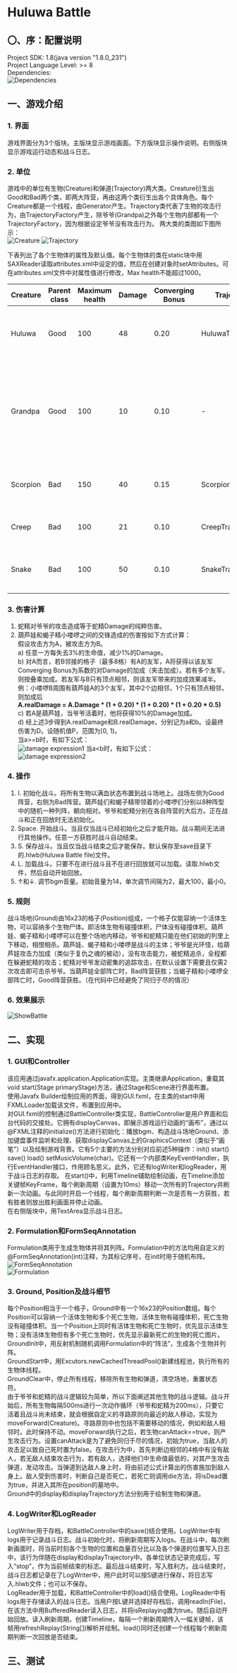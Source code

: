 # Huluwa Battle
## 〇、序：配置说明
Project SDK: 1.8(java version "1.8.0_231")  
Project Language Level: >= 8  
Dependencies:   
![Dependencies](./Dependencies.png)

## 一、游戏介绍
### 1. 界面
游戏界面分为3个版块。主版块显示游戏画面。下方版块显示操作说明。右侧版块显示游戏运行动态和战斗日志。

### 2. 单位
游戏中的单位有生物(Creature)和弹道(Trajectory)两大类。Creature衍生出Good和Bad两个类，即两大阵营，再由这两个类衍生出各个具体角色。每个Creature都是一个线程，由Generator产生。Trajectory类代表了生物的攻击行为，由TrajectoryFactory产生，除爷爷(Grandpa)之外每个生物内部都有一个TrajectoryFactory，因为根据设定爷爷没有攻击行为。
两大类的类图如下图所示：  
![Creature](./Creature.png)
![Trajectory](./Trajectory.png)

下表列出了各个生物体的属性及默认值。每个生物体的类在static块中用SAXReader读取attributes.xml中设定的值，然后在创建对象时setAttributes。可在attributes.xml文件中对属性值进行修改，Max health不能超过1000。

Creature | Parent class | Maximum health | Damage | Converging Bonus | Trajectory | Remarks
-|-|-|-|-|-|-
Huluwa | Good | 100 | 48 | 0.20 | HuluwaTrajectory | Melee. Fight against Scorpion and Creep.
Grandpa | Good | 100 | 10 | 0.10 | - | Can't attack. Provide 10% damage bonus for Huluwa if alive. Try to dodge Snake's attack.
Scorpion | Bad | 150 | 40 | 0.15 | ScorpionTrajectory | Melee. Tanky. Fight against Huluwa.
Creep | Bad | 100 | 21 | 0.10 | CreepTrajectory | Melee. Fight against Huluwa.
Snake | Bad | 100 | 50 | 0.10 | SnakeTrajectory | Long-range. Especially hunt Grandpa.

### 3. 伤害计算
1) 蛇精对爷爷的攻击造成等于蛇精Damage的纯粹伤害。
2) 葫芦娃和蝎子精小喽啰之间的交锋造成的伤害按如下方式计算：  
  假设攻击方为A，被攻击方为B。  
  a) 任意一方每失去3%的生命值，减少1%的Damage。  
  b) 对A而言，若B邻接的格子（最多8格）有A的友军，A将获得以该友军Converging Bonus为系数的对Damage的加成（夹击加成）。若有多个友军，则按叠乘加成。若友军与B只有顶点相邻，则该友军带来的加成效果减半。例：小喽啰B周围有葫芦娃A的3个友军，其中2个边相邻，1个只有顶点相邻，则加成后  
  **A.realDamage = A.Damage * (1 + 0.20) * (1 + 0.20) * (1 + 0.20 * 0.5)**  
  c) 若A是葫芦娃，当爷爷活着时，他将获得10%的Damage加成。  
  d) 经上述3步得到A.realDamage和B.realDamage，分别记为a和b。设最终伤害为D。设随机值P，范围为\[0, 1)。  
  当a>=b时，有如下公式：  
  ![damage expression1](http://latex.codecogs.com/gif.latex?D=(24+12P)\*(\frac{(\frac{a}{b}+3)^4}{512}+0.5))  
  当a<b时，有如下公式：  
  ![damage expression2](http://latex.codecogs.com/gif.latex?D=(24+12P)/(\frac{(\frac{b}{a}+3)^4}{512}+0.5))

### 4. 操作  
1) I. 初始化战斗。将所有生物以满血状态布置到战斗场地上。战场左侧为Good阵营，右侧为Bad阵营。葫芦娃们和蝎子精带领着的小喽啰们分别以8种阵型中的随机一种列阵，朝向相对。爷爷和蛇精分别在各自阵营的大后方。正在战斗和正在回放时无法初始化。
2) Space. 开始战斗。当且仅当战斗已经初始化之后才能开始。战斗期间无法进行其他操作。任意一方获胜时战斗自动结束。
3) S. 保存战斗。当且仅当战斗结束之后才能保存。默认保存至save目录下的.hlwb(Huluwa Battle file)文件。
4) L. 加载战斗。只要不在进行战斗且不在进行回放就可以加载。读取.hlwb文件，然后自动开始回放。
5) ↑和↓. 调节bgm音量。初始音量为14，单次调节间隔为2，最大100，最小0。

### 5. 规则
战斗场地(Ground)由16x23的格子(Position)组成，一个格子仅能容纳一个活体生物，可以容纳多个生物尸体。即活体生物有碰撞体积，尸体没有碰撞体积。葫芦娃、蝎子精和小喽啰可以在整个场地内移动，爷爷和蛇精只能在他们初始的列里上下移动，相恨相杀。葫芦娃、蝎子精和小喽啰是战斗的主体；爷爷是光环怪，给葫芦娃攻击力加成（类似于复仇之魂的被动），没有攻击能力，被蛇精追杀，全程都在躲避蛇精的攻击；蛇精对爷爷发动密集的追踪攻击，在默认设置下需要且仅需2次攻击即可击杀爷爷。当葫芦娃全部阵亡时，Bad阵营获胜；当蝎子精和小喽啰全部阵亡时，Good阵营获胜。（在代码中已经避免了同归于尽的情况）

### 6. 效果展示
![ShowBattle](./ShowBattle.png)

## 二、实现
### 1. GUI和Controller
该应用通过javafx.application.Application实现。主类继承Application，重载其void start(Stage primaryStage)方法，通过Stage和Scene进行界面布置。  
使用Javafx Builder绘制应用的界面，得到GUI.fxml，在主类的start中用FXMLLoader加载该文件，布置到应用中。  
对GUI.fxml的控制通过BattleController类实现，BattleController是用户界面和后台代码的交接处。它拥有displayCanvas，即展示游戏运行动画的“画布”，通过以@FXML注释的initialize()方法进行初始化：播放bgm、构造战斗场地Ground、添加键盘事件监听和处理、获取displayCanvas上的GraphicsContext（类似于“画笔”）以及绘制游戏背景。它有5个主要的方法分别对应前述5种操作：init() start() save() load() setMusicVolume(char)。它还有一个内部类KeyEventHandler，执行EventHandler<KeyEvent>接口，作用顾名思义。此外，它还有logWriter和logReader，用于战斗日志的存取。
在start()中，利用Timeline辅助绘制动画，在Timeline添加关键帧KeyFrame，每个刷新周期（设置为10ms）移动一次所有的Trajectory并刷新一次动画。与此同时开启一个线程，每个刷新周期判断一次是否有一方获胜，若有胜者则放出胜利画面并停止动画。  
在右侧版块中，用TextArea显示战斗日志。

### 2. Formulation和FormSeqAnnotation
Formulation类用于生成生物体并将其列阵。Formulation中的方法均用自定义的@FormSeqAnnotation(int)注释，为其标记序号，在init时用于随机布阵。  
![FormSeqAnnotation](./FormSeqAnnotation.png)  
![Formulation](./Formulation.png)

### 3. Ground, Position及战斗细节
每个Position相当于一个格子，Ground中有一个16x23的Position数组。每个Position可以容纳一个活体生物和多个死亡生物，活体生物有碰撞体积，死亡生物没有碰撞体积。当一个Position上同时有活体生物和死亡生物时，优先显示活体生物；没有活体生物但有多个死亡生物时，优先显示最新死亡的生物的死亡图片。  
GroundInit中，用反射机制随机调用Formulation中的“阵法”，生成各个生物并列阵。  
GroundStart中，用Excutors.newCachedThreadPool()新建线程池，执行所有的生物体线程。  
GroundClear中，停止所有线程，移除所有生物和弹道，清空场地，重置状态符。  
由于爷爷和蛇精的战斗逻辑较为简单，所以下面阐述其他生物的战斗逻辑。战斗开始后，所有生物每隔500ms进行一次动作循环（爷爷和蛇精为200ms），只要它活着且战斗尚未结束，就会根据自定义的寻路原则向最近的敌人移动，实现为moveForward(Creature)。寻路原则中也包括不需要移动的情况，例如和敌人相邻时。此时保持不动。moveForward执行之后，若生物canAttack==true，则产生攻击行为。设置canAttack是为了避免同归于尽的情况，初始为true，当敌人的攻击足以致自己死时置为false。在攻击行为中，首先判断边相邻的4格中有没有敌人，若无敌人结束攻击行为，若有敌人，选择他们中生命值最低的，对其产生攻击弹道，发动攻击。当弹道到达敌人身上时，将由前述公式计算出的伤害施加到敌人身上。敌人受到伤害时，判断自己是否死亡，若死亡则调用die方法，将isDead置为true，并进入其所在position的墓地中。  
Ground中的display和displayTrajectory方法分别用于绘制生物和弹道。

### 4. LogWriter和LogReader
LogWriter用于存档，和BattleController中的save()结合使用。LogWriter中有logs用于记录战斗日志。战斗初始化时，将刷新周期写入logs。在战斗中，每次刷新画面时，将当前时刻各个生物的位置和血量百分比以及各个弹道的位置写入日志中，该行为伴随在display和displayTrajectory中。各单位状态记录完成后，写入“stop”，作为当前帧结束的标志。最后战斗结束时，写入胜利方。战斗结束时，战斗日志都记录在了LogWriter中，用户此时可以按S键进行保存，将日志写入.hlwb文件；也可以不保存。  
LogReader用于加载，和BattleController中的load()结合使用。LogReader中有logs用于存储读入的战斗日志。当用户按L键并选择好存档后，调用readIn(File)，在该方法中用BufferedReader读入日志，并将isReplaying置为true。随后自动开始回放。读入刷新周期，创建Timeline，每隔一个刷新周期传入一幅关键帧，该帧用refreshReplay(String[])解析并绘制。load()同时还创建一个线程每个刷新周期判断一次回放是否结束。

## 三、测试
